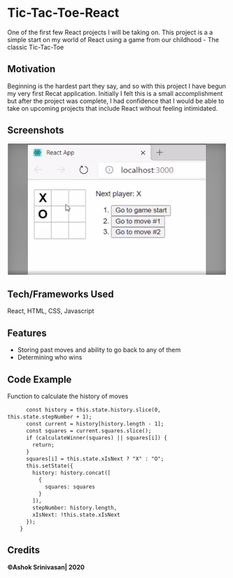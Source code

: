 # Tic-Tac-Toe-React

One of the first few React projects I will be taking on.
This project is a a simple start on my world of React using a game from our childhood - The classic Tic-Tac-Toe

## Motivation

Beginning is the hardest part they say, and so with this project I have begun my very first Recat application. Initially I felt this is a small accomplishment but after the project was complete, I had confidence that I would be able to take on upcoming projects that include React without feeling intimidated.

## Screenshots

<img src="image.png" width="500px" height="300px">

## Tech/Frameworks Used
React, HTML, CSS, Javascript

## Features
* Storing past moves and ability to go back to any of them
* Determining who wins

## Code Example
Function to calculate the history of moves

``` handleClick(i) {
      const history = this.state.history.slice(0, this.state.stepNumber + 1);
      const current = history[history.length - 1];
      const squares = current.squares.slice();
      if (calculateWinner(squares) || squares[i]) {
        return;
      }
      squares[i] = this.state.xIsNext ? "X" : "O";
      this.setState({
        history: history.concat([
          {
            squares: squares
          }
        ]),
        stepNumber: history.length,
        xIsNext: !this.state.xIsNext
      });
    }
```

## Credits
**©Ashok Srinivasan| 2020**

